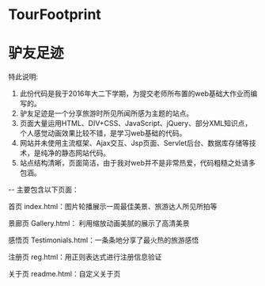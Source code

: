 # TourFootprint
# 驴友足迹

特此说明:

1. 此份代码是我于2016年大二下学期，为提交老师所布置的web基础大作业而编写的。
2. 驴友足迹是一个分享旅游时所见所闻所感为主题的站点。
3. 页面大量运用HTML、DIV+CSS、JavaScript、jQuery、部分XML知识点，个人感觉动画效果比较不错，是学习web基础的代码。
4. 网站并未使用主流框架、Ajax交互、Jsp页面、Servlet后台、数据库存储等技术，是纯净的静态网站代码。
5. 站点结构清晰，页面简洁，由于我对web并不是非常热爱，代码粗糙之处请多包涵。

--
主要包含以下页面：

首页 index.html：图片轮播展示一周最佳美景、旅游达人所见所拍等

景廊页 Gallery.html： 利用缩放动画美腻的展示了高清美景

感悟页 Testimonials.html：一条条地分享了最火热的旅游感悟

注册页 reg.html：用正则表达式进行注册信息验证

关于页 readme.html：自定义关于页

